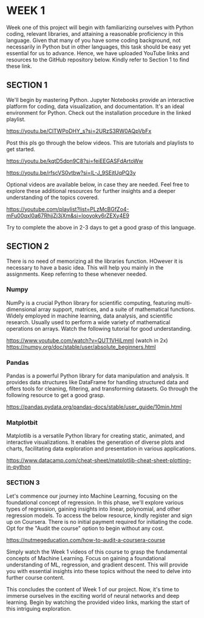 # WEEK 1
Week one of this project will begin with familiarizing ourselves with Python coding, relevant libraries, and attaining a reasonable proficiency in this language. Given that many of you have some coding background, not necessarily in Python but in other languages, this task should be easy yet essential for us to advance. Hence, we have uploaded YouTube links and resources to the GitHub repository below.  Kindly refer to Section 1 to find these link.


## SECTION 1

We'll begin by mastering Python. Jupyter Notebooks provide an interactive platform for coding, data visualization, and documentation. It's an ideal environment for 
Python. Check out the installation procedure in the linked playlist.

https://youtu.be/ClTWPoDHY_s?si=2URzS3RW0AQpVbFx

Post this pls go through the below videos. This are tutorials and playlists to get started.

https://youtu.be/kqtD5dpn9C8?si=feiEEGASFdArtoWw

https://youtu.be/rfscVS0vtbw?si=lL-J_9SEjtUqPQ3y

Optional videos are available below, in case they are needed. Feel free to explore these additional resources for further insights and a deeper understanding of
the topics covered.

https://youtube.com/playlist?list=PLzMcBGfZo4-mFu00qxl0a67RhjjZj3jXm&si=looyoky6rZEXy4E9 

Try to complete the above in 2-3 days to get a good grasp of this language.

## SECTION 2
There is no need of memorizing all the libraries function. HOwever it is necessary to have a basic idea. This will help you mainly in the assignments. Keep referring to these whenever needed. 

### Numpy
NumPy is a crucial Python library for scientific computing, featuring multi-dimensional array support, matrices, and a suite of mathematical functions. Widely employed in machine learning, data analysis, and scientific research. Usually used to perform a wide variety of mathematical operations on arrays. Watch the following tutorial for good understanding.

https://www.youtube.com/watch?v=QUT1VHiLmmI (watch in 2x)
https://numpy.org/doc/stable/user/absolute_beginners.html

### Pandas
Pandas is a powerful Python library for data manipulation and analysis. It provides data structures like DataFrame for handling structured data and offers tools for cleaning, filtering, and transforming datasets. Go through the following resource to get a good grasp.

https://pandas.pydata.org/pandas-docs/stable/user_guide/10min.html

### Matplotbit
Matplotlib is a versatile Python library for creating static, animated, and interactive visualizations. It enables the generation of diverse plots and charts, facilitating data exploration and presentation in various applications.

https://www.datacamp.com/cheat-sheet/matplotlib-cheat-sheet-plotting-in-python

### SECTION 3 
Let's commence our journey into Machine Learning, focusing on the foundational concept of regression. In this phase, we'll explore various types of regression, gaining insights into linear, polynomial, and other regression models.
To access the below resource, kindly register and sign up on Coursera. There is no initial payment required for initiating the code. Opt for the "Audit the course" option to begin without any cost.

https://nutmegeducation.com/how-to-audit-a-coursera-course

Simply watch the Week 1 videos of this course to grasp the fundamental concepts of Machine Learning. Focus on gaining a foundational understanding of ML, regression, and gradient descent. This will provide you with essential insights into these topics without the need to delve into further course content.


This concludes the content of Week 1 of our project. Now, it's time to immerse ourselves in the exciting world of neural networks and deep learning. Begin by watching the provided video links, marking the start of this intriguing exploration.
